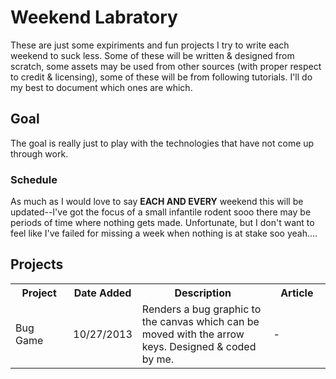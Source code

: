 # Weekend Labratory

These are just some expiriments and fun projects I try to write each weekend to suck less. Some of these will be written & designed from scratch, some assets may be used from other sources (with proper respect to credit & licensing), some of these will be from following tutorials. I'll do my best to document which ones are which.

## Goal

The goal is really just to play with the technologies that have not come up through work.

### Schedule

As much as I would love to say **EACH AND EVERY** weekend this will be updated--I've got the focus of a small infantile rodent sooo there may be periods of time where nothing gets made. Unfortunate, but I don't want to feel like I've failed for missing a week when nothing is at stake soo yeah....

## Projects

<table>
    <tr>
        <th width="20%">Project</th>
        <th width="10%">Date Added</th>
        <th width="50%">Description</th>
        <th width="20%">Article</th>
    </tr>
    <tr>
        <td>Bug Game</td>
        <td>10/27/2013</td>
        <td>Renders a bug graphic to the canvas which can be moved with the arrow keys. Designed & coded by me.</td>
        <td>-</td>
    </tr>
</table>
